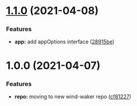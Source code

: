 # [1.1.0](https://github.com/Cervantes007/wind-waker/compare/v1.0.0...v1.1.0) (2021-04-08)


### Features

* **app:** add appOptions interface ([28915be](https://github.com/Cervantes007/wind-waker/commit/28915beecd75a312c8dd22fe658aa4f778c8333e))

# 1.0.0 (2021-04-07)


### Features

* **repo:** moving to new wind-waker repo ([cf81227](https://github.com/Cervantes007/wind-waker/commit/cf81227cde10adfa3ce7cbef2eab574171c6d490))
